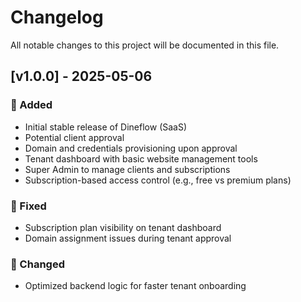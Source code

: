 # Changelog

All notable changes to this project will be documented in this file.

## [v1.0.0] - 2025-05-06

### 🎉 Added
- Initial stable release of Dineflow (SaaS)
- Potential client approval 
- Domain and credentials provisioning upon approval
- Tenant dashboard with basic website management tools
- Super Admin to manage clients and subscriptions
- Subscription-based access control (e.g., free vs premium plans)

### 🐞 Fixed
- Subscription plan visibility on tenant dashboard
- Domain assignment issues during tenant approval

### 🔧 Changed
- Optimized backend logic for faster tenant onboarding
